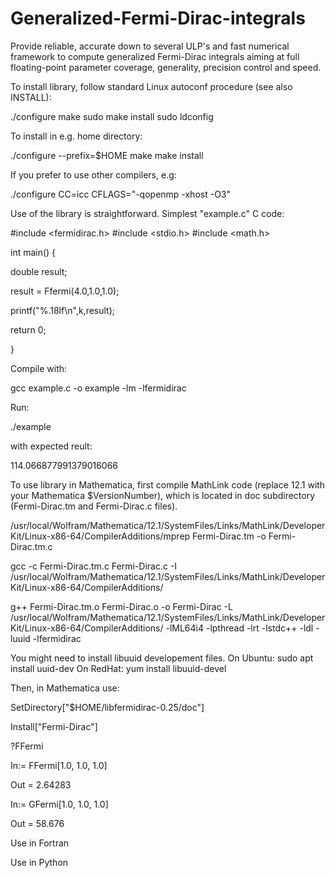 # Generalized-Fermi-Dirac-integrals
Provide reliable, accurate down to several ULP's and fast numerical framework to compute generalized Fermi-Dirac integrals aiming at full floating-point parameter coverage, generality, precision control and speed.


To install library, follow standard
Linux autoconf procedure (see also INSTALL):

./configure
make
sudo make install
sudo ldconfig

To install in e.g. home directory:

./configure --prefix=$HOME
make
make install


If you prefer to use other compilers, e.g:

./configure CC=icc CFLAGS="-qopenmp -xhost -O3"


Use of the library is straightforward. Simplest "example.c" C code:

#include <fermidirac.h>
#include <stdio.h>
#include <math.h>

int main()
{
  
  double result;
  
  
  result = Ffermi(4.0,1.0,1.0);
  
  printf("%.18lf\n",k,result);
  
  return 0;

}


Compile with:

gcc example.c -o example -lm -lfermidirac

Run:

./example

with expected reult:

114.066877991379016066


To use library in Mathematica, first compile MathLink code (replace 12.1 with your Mathematica $VersionNumber),
 which is located in doc subdirectory (Fermi-Dirac.tm and Fermi-Dirac.c files). 

/usr/local/Wolfram/Mathematica/12.1/SystemFiles/Links/MathLink/DeveloperKit/Linux-x86-64/CompilerAdditions/mprep Fermi-Dirac.tm -o Fermi-Dirac.tm.c

gcc -c Fermi-Dirac.tm.c Fermi-Dirac.c -I /usr/local/Wolfram/Mathematica/12.1/SystemFiles/Links/MathLink/DeveloperKit/Linux-x86-64/CompilerAdditions/

g++ Fermi-Dirac.tm.o Fermi-Dirac.o -o Fermi-Dirac -L /usr/local/Wolfram/Mathematica/12.1/SystemFiles/Links/MathLink/DeveloperKit/Linux-x86-64/CompilerAdditions/ -lML64i4 -lpthread -lrt -lstdc++ -ldl -luuid -lfermidirac

You might need to install libuuid developement files. 
On Ubuntu:
sudo apt install uuid-dev
On RedHat:
yum install libuuid-devel

Then, in Mathematica use:

SetDirectory["$HOME/libfermidirac-0.25/doc"]

Install["Fermi-Dirac"]

?FFermi

In:= FFermi[1.0, 1.0, 1.0]

Out = 2.64283

In:= GFermi[1.0, 1.0, 1.0]

Out = 58.676


Use in Fortran


Use in Python
